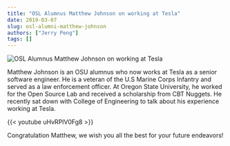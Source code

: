 ```yaml
---
title: "OSL Alumnus Matthew Johnson on working at Tesla"
date: 2019-03-07
slug: osl-alumni-matthew-johnson
authors: ["Jerry Peng"]
tags: []
---
```


![OSL Alumnus Matthew Johnson on working at Tesla](/images/matthew.jpg)

Matthew Johnson is an OSU alumnus who now works at Tesla as a senior software engineer. He is a veteran of the U.S
Marine Corps Infantry and served as a law enforcement officer. At Oregon State University, he worked for the Open Source
Lab and received a scholarship from CBT Nuggets. He recently sat down with College of Engineering to talk about his
experience working at Tesla.

{{< youtube uHvRPlV0Fg8 >}}

Congratulation Matthew, we wish you all the best for your future endeavors!
